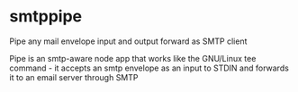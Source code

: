 # smtppipe
Pipe any mail envelope input and output forward as SMTP client

Pipe is an smtp-aware node app that works like the GNU/Linux tee command - it accepts an smtp envelope as an input to STDIN and forwards it to an email server through SMTP
